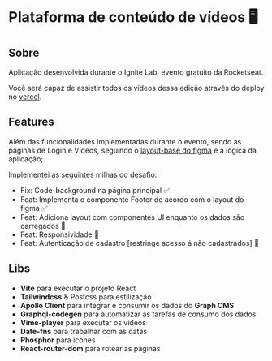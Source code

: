 # Plataforma de conteúdo de vídeos 🖥

## Sobre

Aplicação desenvolvida durante o Ignite Lab, evento gratuito da Rocketseat.

Você será capaz de assistir todos os vídeos dessa edição através do deploy no [vercel](event-platform-tayhsn.vercel.app).

## Features

Além das funcionalidades implementadas durante o evento, sendo as páginas de Login e Vídeos, seguindo o [layout-base do figma](https://www.figma.com/file/okaE4R6Z2KjFapMr4IZZSa/Plataforma-de-evento---Ignite-Lab-(Community)?node-id=0%3A1) e a lógica da aplicação;

Implementei as seguintes milhas do desafio:
- Fix: Code-background na página principal ✅
- Feat: Implementa o componente Footer de acordo com o layout do figma ✅
- Feat: Adiciona layout com componentes UI enquanto os dados são carregados 🚧
- Feat: Responsividade 🚧
- Feat: Autenticação de cadastro [restringe acesso á não cadastrados] 🚧

## Libs

- **Vite** para executar o projeto React
- **Tailwindcss** & Postcss para estilização
- **Apollo Client** para integrar e consumir os dados do **Graph CMS**
- **Graphql-codegen** para automatizar as tarefas de consumo dos dados
- **Vime-player** para executar os vídeos
- **Date-fns** para trabalhar com as datas
- **Phosphor** para icones
- **React-router-dom** para rotear as páginas
